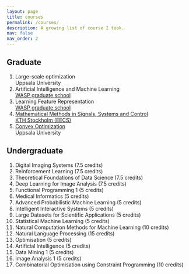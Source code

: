 ```yaml
---
layout: page
title: courses
permalink: /courses/
description: A growing list of course I took.
nav: false
nav_order: 2
---
```


<div class="publications">
  <h2 class="year">Graduate</h2>
  <ol class="bibliography">
    <li>
      <div class="row">
      <div class="col-sm-8">
        <div class="title">Large-scale optimization</div>
      </div>
      </div>
      <div class="row">
      <div class="col-sm-8">
        <div>Uppsala University</div>
      </div>
      </div>
    </li>
    <li>
      <div class="row">
      <div class="col-sm-8">
        <div class="title">Artificial Intelligence and Machine Learning</div>
      </div>
      </div>
      <div class="row">
      <div class="col-sm-8">
        <div><a href='https://wasp-sweden.org/graduate-school/'>WASP graduate school</a></div>
      </div>
      </div>
    </li>
    <li>
      <div class="row">
      <div class="col-sm-8">
        <div class="title">Learning Feature Representation</div>
      </div>
      </div>
      <div class="row">
      <div class="col-sm-8">
        <div><a href='https://wasp-sweden.org/graduate-school/'>WASP graduate school</a></div>
      </div>
      </div>
    </li>
    <li>
      <div class="row">
      <div class="col-sm-8">
        <div class="title"><a href="https://people.kth.se/~crro/Math_Methods2022/Math_Methods.html">Mathematical Methods in Signals, Systems and Control</a></div>
      </div>
      </div>
      <div class="row">
      <div class="col-sm-8">
        <div><a href="https://www.kth.se/en/eecs/skolan-for-elektroteknik-och-datavetenskap-1.760855">KTH Stockholm (EECS) </a></div>
      </div>
      </div>
    </li>
    <li>
      <div class="row">
      <div class="col-sm-8">
        <div class="title"><a href="https://uppsala.instructure.com/courses/52871">Convex Optimization</a></div>
      </div>
      </div>
      <div class="row">
      <div class="col-sm-8">
        <div>Uppsala University</div>
      </div>
      </div>
    </li>
  </ol>
</div>

<div class="publications">
  <h2 class="year">Undergraduate</h2>
  <ol class="bibliography">
    <li>Digital Imaging Systems (7.5 credits)</li>
    <li>Reinforcement Learning (7.5 credits)</li>
    <li>Theoretical Foundations of Data Science (7.5 credits)</li>
    <li>Deep Learning for Image Analysis (7.5 credits)</li>
    <li>Functional Programming 1 (5 credits)</li>
    <li>Medical Informatics (5 credits)</li>
    <li>Advanced Probabilistic Machine Learning (5 credits)</li>
    <li>Intelligent Interactive Systems (5 credits)</li>
    <li>Large Datasets for Scientific Applications (5 credits)</li>
    <li>Statistical Machine Learning (5 credits)</li>
    <li>Natural Computation Methods for Machine Learning (10 credits)</li>
    <li>Natural Language Processing (15 credits)</li>
    <li>Optimisation (5 credits)</li>
    <li>Artificial Intelligence (5 credits)</li>
    <li>Data Mining 1 (5 credits)</li>
    <li>Image Analysis 1 (5 credits)</li>
    <li>Combinatorial Optimisation using Constraint Programming (10 credits)</li>
  </ol>
</div>
